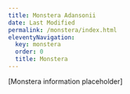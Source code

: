 ```yaml
---
title: Monstera Adansonii
date: Last Modified
permalink: /monstera/index.html
eleventyNavigation:
  key: monstera
  order: 0
  title: Monstera
---
```

[Monstera information placeholder]

